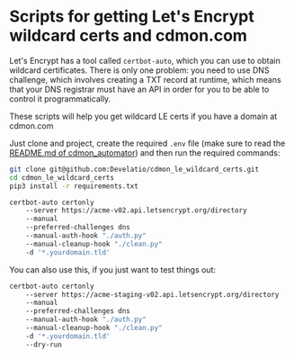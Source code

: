 # Scripts for getting Let's Encrypt wildcard certs and cdmon.com

Let's Encrypt has a tool called `certbot-auto`, which you can use to obtain
wildcard certificates. There is only one problem: you need to use DNS challenge,
which involves creating a TXT record at runtime, which means that your DNS
registrar must have an API in order for you to be able to control it
programmatically.

These scripts will help you get wildcard LE certs if you have a domain at
cdmon.com

Just clone and project, create the required `.env` file (make sure to read
the [README.md of cdmon_automator](https://github.com/Develatio/cdmon_automator)) and then run the required commands:

```bash
git clone git@github.com:Develatio/cdmon_le_wildcard_certs.git
cd cdmon_le_wildcard_certs
pip3 install -r requirements.txt
```

```bash
certbot-auto certonly
    --server https://acme-v02.api.letsencrypt.org/directory
    --manual
    --preferred-challenges dns
    --manual-auth-hook "./auth.py"
    --manual-cleanup-hook "./clean.py"
    -d '*.yourdomain.tld'
```

You can also use this, if you just want to test things out:

```bash
certbot-auto certonly
    --server https://acme-staging-v02.api.letsencrypt.org/directory
    --manual
    --preferred-challenges dns
    --manual-auth-hook "./auth.py"
    --manual-cleanup-hook "./clean.py"
    -d '*.yourdomain.tld'
    --dry-run
```